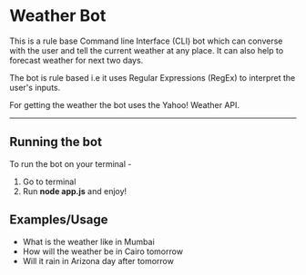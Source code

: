 Weather Bot
===========

This is a rule base Command line Interface (CLI) bot which can converse with the user and tell the current weather at any place. It can also help to forecast weather for next two days.

The bot is rule based i.e it uses Regular Expressions (RegEx) to interpret the user's inputs.

For getting the weather the bot uses the Yahoo! Weather API.

- - - -

Running the bot
---------------

To run the bot on your terminal - 

 1. Go to terminal
 2. Run **node app.js** and enjoy!


Examples/Usage
--------------

 * What is the weather like in Mumbai
 * How will the weather be in Cairo tomorrow
 * Will it rain in Arizona day after tomorrow


